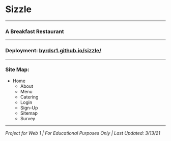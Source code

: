 # Sizzle
---
### A Breakfast Restaurant
---
### Deployment: [byrdsr1.github.io/sizzle/](https://byrdsr1.github.io/sizzle/)
---
### Site Map:
- Home
	- About
	- Menu
	- Catering
	- Login
	- Sign-Up
	- Sitemap
	- Survey
---
*Project for Web 1 | For Educational Purposes Only | Last Updated: 3/13/21*
